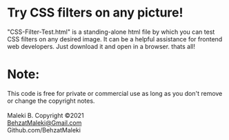 # Try CSS filters on any picture!
"CSS-Filter-Test.html" is a standing-alone html file by which you can test CSS filters on any desired image. It can be a helpful assistance for frontend web developers.
Just download it and open in a browser. thats all!

# Note:
This code is free for private or commercial use as long as you don't remove or change the copyright notes.<br/><br/>
Maleki B. Copyright ©2021<br/>
BehzatMaleki@Gmail.com<br/>
Github.com/BehzatMaleki
